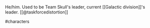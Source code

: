 He/him. Used to be Team Skull's leader, current [[Galactic division]]'s leader. [[@taskforcedistortion]]

#characters 